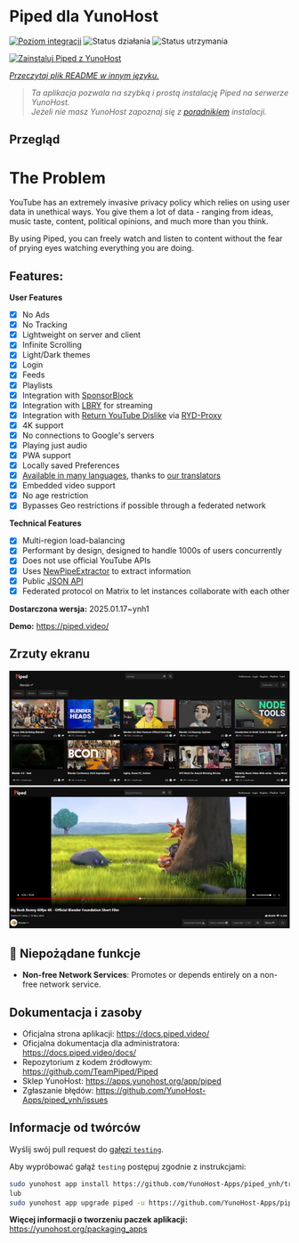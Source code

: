 <!--
To README zostało automatycznie wygenerowane przez <https://github.com/YunoHost/apps/tree/master/tools/readme_generator>
Nie powinno być ono edytowane ręcznie.
-->

# Piped dla YunoHost

[![Poziom integracji](https://apps.yunohost.org/badge/integration/piped)](https://ci-apps.yunohost.org/ci/apps/piped/)
![Status działania](https://apps.yunohost.org/badge/state/piped)
![Status utrzymania](https://apps.yunohost.org/badge/maintained/piped)

[![Zainstaluj Piped z YunoHost](https://install-app.yunohost.org/install-with-yunohost.svg)](https://install-app.yunohost.org/?app=piped)

*[Przeczytaj plik README w innym języku.](./ALL_README.md)*

> *Ta aplikacja pozwala na szybką i prostą instalację Piped na serwerze YunoHost.*  
> *Jeżeli nie masz YunoHost zapoznaj się z [poradnikiem](https://yunohost.org/install) instalacji.*

## Przegląd

# The Problem

YouTube has an extremely invasive privacy policy which relies on using user data in unethical ways. You give them a lot of data - ranging from ideas, music taste, content, political opinions, and much more than you think.

By using Piped, you can freely watch and listen to content without the fear of prying eyes watching everything you are doing.

## Features:

**User Features**

-   [x] No Ads
-   [x] No Tracking
-   [x] Lightweight on server and client
-   [x] Infinite Scrolling
-   [x] Light/Dark themes
-   [x] Login
-   [x] Feeds
-   [x] Playlists
-   [x] Integration with [SponsorBlock](https://github.com/ajayyy/SponsorBlock)
-   [x] Integration with [LBRY](https://lbry.com/) for streaming
-   [x] Integration with [Return YouTube Dislike](https://returnyoutubedislike.com/) via [RYD-Proxy](https://github.com/TeamPiped/RYD-Proxy)
-   [x] 4K support
-   [x] No connections to Google's servers
-   [x] Playing just audio
-   [x] PWA support
-   [x] Locally saved Preferences
-   [x] [Available in many languages](src/locales), thanks to [our translators](https://hosted.weblate.org/projects/piped/frontend/)
-   [x] Embedded video support
-   [x] No age restriction
-   [x] Bypasses Geo restrictions if possible through a federated network

**Technical Features**

-   [x] Multi-region load-balancing
-   [x] Performant by design, designed to handle 1000s of users concurrently
-   [x] Does not use official YouTube APIs
-   [x] Uses [NewPipeExtractor](https://github.com/TeamNewPipe/NewPipeExtractor) to extract information
-   [x] Public [JSON API](https://docs.piped.video/docs/api-documentation/)
-   [x] Federated protocol on Matrix to let instances collaborate with each other

**Dostarczona wersja:** 2025.01.17~ynh1

**Demo:** <https://piped.video/>

## Zrzuty ekranu

![Zrzut ekranu z Piped](./doc/screenshots/channel.png)
![Zrzut ekranu z Piped](./doc/screenshots/player.png)

## :red_circle: Niepożądane funkcje

- **Non-free Network Services**: Promotes or depends entirely on a non-free network service.

## Dokumentacja i zasoby

- Oficjalna strona aplikacji: <https://docs.piped.video/>
- Oficjalna dokumentacja dla administratora: <https://docs.piped.video/docs/>
- Repozytorium z kodem źródłowym: <https://github.com/TeamPiped/Piped>
- Sklep YunoHost: <https://apps.yunohost.org/app/piped>
- Zgłaszanie błędów: <https://github.com/YunoHost-Apps/piped_ynh/issues>

## Informacje od twórców

Wyślij swój pull request do [gałęzi `testing`](https://github.com/YunoHost-Apps/piped_ynh/tree/testing).

Aby wypróbować gałąź `testing` postępuj zgodnie z instrukcjami:

```bash
sudo yunohost app install https://github.com/YunoHost-Apps/piped_ynh/tree/testing --debug
lub
sudo yunohost app upgrade piped -u https://github.com/YunoHost-Apps/piped_ynh/tree/testing --debug
```

**Więcej informacji o tworzeniu paczek aplikacji:** <https://yunohost.org/packaging_apps>
